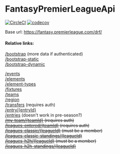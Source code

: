 # FantasyPremierLeagueApi

[![CircleCI](https://circleci.com/gh/waelmiladi/FantasyPremierLeagueApi.svg?style=svg)](https://circleci.com/gh/waelmiladi/FantasyPremierLeagueApi)
[![codecov](https://codecov.io/gh/waelmiladi/FantasyPremierLeagueApi/branch/master/graph/badge.svg)](https://codecov.io/gh/waelmiladi/FantasyPremierLeagueApi)

Base url: https://fantasy.premierleague.com/drf/

#### Relative links:
[/bootstrap](https://fantasy.premierleague.com/drf/bootstrap) (more data if authenticated)<br>
[/bootstrap-static](https://fantasy.premierleague.com/drf/bootstrap-static)<br>
[/bootstrap-dynamic](https://fantasy.premierleague.com/drf/bootstrap-dynamic)<br>


[/events](https://fantasy.premierleague.com/drf/events)<br>
[/elements](https://fantasy.premierleague.com/drf/elements)<br>
[/element-types](https://fantasy.premierleague.com/drf/element-types)<br>
[/fixtures](https://fantasy.premierleague.com/drf/fixtures)<br>
[/teams](https://fantasy.premierleague.com/drf/teams)<br>
[/region](https://fantasy.premierleague.com/drf/region)<br>
[/transfers](https://fantasy.premierleague.com/drf/transfers) (requires auth)<br>
[/entry/{entryId}](https://fantasy.premierleague.com/drf/entry/1)<br>
[/entries](https://fantasy.premierleague.com/drf/entries) (doesn't work in pre-season?)<br>
~~[/my-team/{teamId}](https://fantasy.premierleague.com/drf/my-team/1) (requires auth)<br>
[/leagues-entered/{teamId}](https://fantasy.premierleague.com/drf/leagues-entered/1) (requires auth)<br>
[/leagues-classic/{leagueId}](https://fantasy.premierleague.com/drf/leagues-classic/1) (must be a member)<br>
[/leagues-classic-standings/{leagueId}](https://fantasy.premierleague.com/drf/leagues-classic-standings/1)<br>
[/leagues-h2h/{leagueId}](https://fantasy.premierleague.com/drf/leagues-h2h/1) (must be a member)<br>
[/leagues-h2h-standings/{leagueId}](https://fantasy.premierleague.com/drf/leagues-h2h-standings/1)<br>~~
